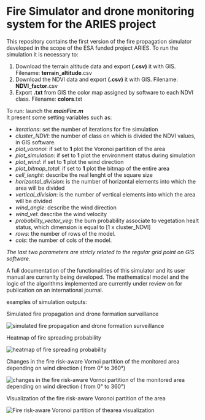 # Fire Simulator and drone monitoring system for the ARIES project


This repository contains the first version of the fire propagation simulator developed in the scope of the ESA funded project ARIES.
To run the simulation it is necessary to:

1. Download the terrain altitude data and export **(.csv)** it with GIS.   Filename: **terrain_altitude**.csv   
2. Download the NDVI data and export **(.csv)** it with GIS. Filename: **NDVI_factor**.csv
3. Export **.txt** from GIS the color map assigned by software to each NDVI class. Filename: **colors**.txt

To run: launch the **_mainFire.m_**  
It present some setting variables such as:
- *iterations*: set the number of iterations for fire simulation
- *cluster_NDVI*: the number of class on which is divided the NDVI values, in GIS software.
- *plot_voronoi*: if set to **1** plot the Voronoi partition of the area
- *plot_simulation*: if set to **1** plot the environment status during simulation
- *plot_wind*: if set to **1** plot the wind direction
- *plot_bitmap_total*: if set to **1** plot the bitmap of the entire area
- *cell_lenght*: describe the real lenght of the square size
- *horizontal_division*: is the number of horizontal elements into which the area will be divided
- *vertical_division*: is the number of vertical elements into which the area will be divided
- *wind_angle*: describe the wind direction
- *wind_vel*: describe the wind velocity
- *probability_vector_veg*: the burn probability associate to vegetation healt status, which dimension is equal to [1 x cluster_NDVI]
- *rows*: the number of rows of the model. 
- *cols*: the number of cols of the model.  

_The last two parameters are stricly related to the regular grid point on GIS software._

A full documentation of the functionalities of this simulator and its user manual are currenlty being developed.
The mathematical model and the logic of the algorithms implemented are currently under review on for publication on an international journal.

examples of simulation outputs:

Simulated fire propagation and drone formation surveillance

![simulated fire propagation and drone formation surveillance](https://github.com/FedericoFi/ARIES-FireSimulator/blob/main/Images/map.jpeg)

Heatmap of fire spreading probability

![heatmap of fire spreading probability](https://github.com/FedericoFi/ARIES-FireSimulator/blob/main/Images/pburn.jpeg)

Changes in the fire risk-aware Vornoi partition of the monitored area depending on wind direction ( from 0° to 360°)

![changes in the fire risk-aware Vornoi partition of the monitored area depending on wind direction ( from 0° to 360°)](https://github.com/FedericoFi/ARIES-FireSimulator/blob/main/Images/voronoi.gif)

Visualization of the fire risk-aware Voronoi partition of the area 

![Fire risk-aware Voronoi partition of thearea visualization](https://github.com/FedericoFi/ARIES-FireSimulator/blob/main/Images/partitions.jpg)

